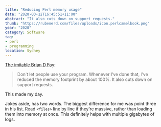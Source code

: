 ```yaml
---
title: "Reducing Perl memory usage"
date: "2020-03-12T16:45:51+11:00"
abstract: "It also cuts down on support requests."
thumb: "https://rubenerd.com/files/uploads/icon.perlcamelbook.png"
year: "2020"
category: Software
tag:
- perl
- programming
location: Sydney
---
```

[The imitable Brian D Foy](https://stackoverflow.com/a/9734699):

> Don't let people use your program. Whenever I've done that, I've reduced the memory footprint by about 100%. It also cuts down on support requests.

This made my day.

Jokes aside, has two words. The biggest difference for me was point three in his list. Read `<files>` line by line if they're massive, rather than loading them into memory at once. This definitely helps with multiple gigabytes of logs.

